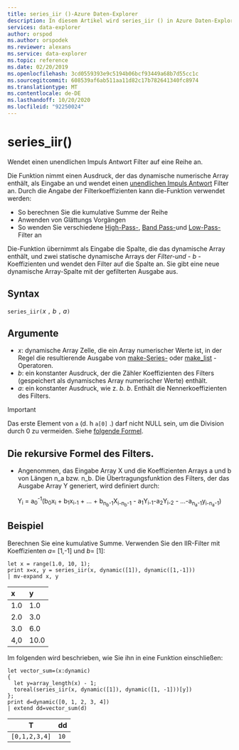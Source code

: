 ```yaml
---
title: series_iir ()-Azure Daten-Explorer
description: In diesem Artikel wird series_iir () in Azure Daten-Explorer beschrieben.
services: data-explorer
author: orspod
ms.author: orspodek
ms.reviewer: alexans
ms.service: data-explorer
ms.topic: reference
ms.date: 02/20/2019
ms.openlocfilehash: 3cd0559393e9c5194b06bcf93449a68b7d55cc1c
ms.sourcegitcommit: 608539af6ab511aa11d82c17b782641340fc8974
ms.translationtype: MT
ms.contentlocale: de-DE
ms.lasthandoff: 10/20/2020
ms.locfileid: "92250024"
---
```

# <a name="series_iir"></a>series_iir()

Wendet einen unendlichen Impuls Antwort Filter auf eine Reihe an.  

Die Funktion nimmt einen Ausdruck, der das dynamische numerische Array enthält, als Eingabe an und wendet einen [unendlichen Impuls Antwort](https://en.wikipedia.org/wiki/Infinite_impulse_response) Filter an. Durch die Angabe der Filterkoeffizienten kann die-Funktion verwendet werden:
* So berechnen Sie die kumulative Summe der Reihe
* Anwenden von Glättungs Vorgängen
* So wenden Sie verschiedene [High-Pass-](https://en.wikipedia.org/wiki/High-pass_filter), [Band Pass-](https://en.wikipedia.org/wiki/Band-pass_filter)und [Low-Pass-](https://en.wikipedia.org/wiki/Low-pass_filter) Filter an

Die-Funktion übernimmt als Eingabe die Spalte, die das dynamische Array enthält, und zwei statische dynamische Arrays der *Filter-und* - *b* -Koeffizienten und wendet den Filter auf die Spalte an. Sie gibt eine neue dynamische Array-Spalte mit der gefilterten Ausgabe aus.  

## <a name="syntax"></a>Syntax

`series_iir(`*x* `,` *b* `,` *a*`)`

## <a name="arguments"></a>Argumente

* *x*: dynamische Array Zelle, die ein Array numerischer Werte ist, in der Regel die resultierende Ausgabe von [make-Series-](make-seriesoperator.md) oder [make_list](makelist-aggfunction.md) -Operatoren.
* *b*: ein konstanter Ausdruck, der die Zähler Koeffizienten des Filters (gespeichert als dynamisches Array numerischer Werte) enthält.
* *a*: ein konstanter Ausdruck, wie z. *b. b*. Enthält die Nennerkoeffizienten des Filters.

> [!IMPORTANT]
> Das erste Element von `a` (d. h `a[0]` .) darf nicht NULL sein, um die Division durch 0 zu vermeiden. Siehe [folgende Formel](#the-filters-recursive-formula).

## <a name="the-filters-recursive-formula"></a>Die rekursive Formel des Filters.

* Angenommen, das Eingabe Array X und die Koeffizienten Arrays a und b von Längen n_a bzw. n_b. Die Übertragungsfunktion des Filters, der das Ausgabe Array Y generiert, wird definiert durch:

<div align="center">
Y<sub>i</sub> = a<sub>0</sub><sup>-1</sup>(b<sub>0</sub>x<sub>i</sub> 
 + b<sub>1</sub>x<sub>i-1</sub> + ... + b<sub>n<sub>b</sub>-1</sub>X<sub>i-n<sub>b</sub>-1</sub> 
 - a<sub>1</sub>Y<sub>i-1</sub>-a<sub>2</sub>Y<sub>i-2</sub> - ...-a<sub>n<sub>a</sub>-1</sub>y<sub>i-n<sub>a</sub>-1</sub>)
</div>

## <a name="example"></a>Beispiel

Berechnen Sie eine kumulative Summe. Verwenden Sie den IIR-Filter mit Koeffizienten *a*= [1,-1] und *b*= [1]:  

<!-- csl: https://help.kusto.windows.net:443/Samples -->
```kusto
let x = range(1.0, 10, 1);
print x=x, y = series_iir(x, dynamic([1]), dynamic([1,-1]))
| mv-expand x, y
```

| x | y |
|:--|:--|
|1.0|1.0|
|2.0|3.0|
|3.0|6.0|
|4,0|10.0|

Im folgenden wird beschrieben, wie Sie ihn in eine Funktion einschließen:

<!-- csl: https://help.kusto.windows.net:443/Samples -->
```kusto
let vector_sum=(x:dynamic)
{
  let y=array_length(x) - 1;
  toreal(series_iir(x, dynamic([1]), dynamic([1, -1]))[y])
};
print d=dynamic([0, 1, 2, 3, 4])
| extend dd=vector_sum(d)
```

|T            |dd  |
|-------------|----|
|`[0,1,2,3,4]`|`10`|
